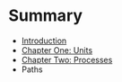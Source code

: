 # Summary

* [Introduction](README.md)
* [Chapter One: Units](chapter1.md)
* [Chapter Two: Processes](chapter_two_processes.md)
* Paths

